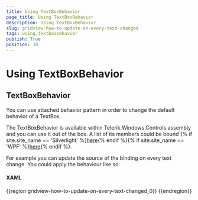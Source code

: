 ```yaml
---
title: Using TextBoxBehavior
page_title: Using TextBoxBehavior
description: Using TextBoxBehavior
slug: gridview-how-to-update-on-every-text-changed
tags: using,textboxbehavior
publish: True
position: 10
---
```


# Using TextBoxBehavior



## TextBoxBehavior

You can use attached behavior pattern in order to change the default behavior of a TextBox.

The TextBoxBehavior is available within Telerik.Windows.Controls assembly and you can use it out of the box. A list of its members could be bound
        {% if site.site_name == 'Silverlight' %}[here](http://www.telerik.com/help/silverlight/methods_t_telerik_windows_controls_textboxbehavior.html){% endif %}{% if site.site_name == 'WPF' %}[here](http://www.telerik.com/help/wpf/methods_t_telerik_windows_controls_textboxbehavior.html){% endif %}.
        

For example you can update the source of the binding on every text change. You could apply the behaviour like so:
        



#### __XAML__

{{region gridview-how-to-update-on-every-text-changed_0}}
	<TextBox Text="{Binding Name}" telerik:TextBoxBehavior.UpdateTextOnTextChanged="True" />
	{{endregion}}


